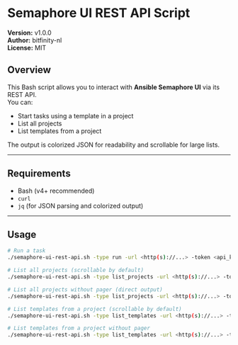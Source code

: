 # Semaphore UI REST API Script

**Version:** v1.0.0  
**Author:** bitfinity-nl  
**License:** MIT  

## Overview

This Bash script allows you to interact with **Ansible Semaphore UI** via its REST API.  
You can:  

- Start tasks using a template in a project  
- List all projects  
- List templates from a project  

The output is colorized JSON for readability and scrollable for large lists.  

---

## Requirements

- Bash (v4+ recommended)  
- `curl`  
- `jq` (for JSON parsing and colorized output)  

---

## Usage

```bash
# Run a task
./semaphore-ui-rest-api.sh -type run -url <http(s)://...> -token <api_key> -project <id> -template <id>

# List all projects (scrollable by default)
./semaphore-ui-rest-api.sh -type list_projects -url <http(s)://...> -token <api_key>

# List all projects without pager (direct output)
./semaphore-ui-rest-api.sh -type list_projects -url <http(s)://...> -token <api_key> --no-pager

# List templates from a project (scrollable by default)
./semaphore-ui-rest-api.sh -type list_templates -url <http(s)://...> -token <api_key> -project <id>

# List templates from a project without pager
./semaphore-ui-rest-api.sh -type list_templates -url <http(s)://...> -token <api_key> -project <id> --no-pager
